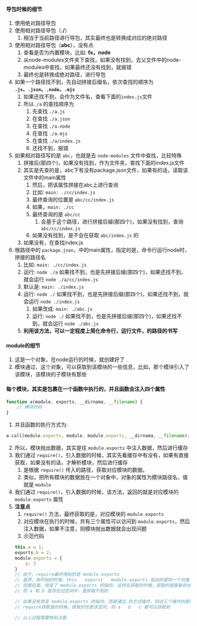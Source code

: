 




#### 导包时候的细节
1. 使用绝对路径导包
2. 使用相对路径导包（**./**）
   1. 相当于当前路径进行导包，其实最终也是转换成对应的绝对路径
3. 使用相对路径导包（**abc**），没有点
   1. 查看是否为内置模块，比如: **fs，node**
   2. 从node-modules文件夹下查找，如果没有找到，去父文件中的node-modules中查找，如果最终还没有找到，就报错
   3. 最终也是转换成绝对路径，进行导包
4. 如果一个路径找不到，先自动拼接后缀名，依次查找的顺序为 **`.js`、`.json`、`.node`、`.mjs`**
   1. 如果还找不到，会作为文件名，查看下面的`index.js`文件
   2. 所以`./a` 的查找顺序为
      1. 先查找 `./a.js`
      2. 在查找 `./a.json`
      3. 在查找 `./a.node`
      4. 在查找 `./a.mjs`
      5. 在查找 `./a/index.js`
      6. 还找不到，报错
5. 如果相对路径写的是 `abc`，也就是去 `node-modules` 文件中查找，比较特殊
   1. 拼接后(那四个)，如果没有找到，作为文件夹，查找下面的index.js文件
   2. 其实是先查的是，abc下有没有package.json文件，如果有的话，读取该文件中的main属性
      1. 然后，把该属性拼接在abc上进行查询
      2. 比如: `main: ./cc/index.js`
      3. 最终查询的位置是 `abc/cc/index.js`
      4. 如果，`main: ./cc`
      5. 最终查询的是 `abc/cc`
         1. 会基于这个路径，进行拼接后缀(那四个)，如果没有找到，查询`abc/cc/index.js`
      6. 如果没有找到，是不会在获取 `abc/index.js` 的
   3. 如果没有，在查找index.js
6. 根路径中的 `package.json`，中的main属性，指定的是，命令行运行node时，拼接的路径名
   1. 比如: `main: ./cc/index.js`
   2. 运行: `node ./a`  如果找不到，也是先拼接后缀(那四个)，如果还找不到，就会运行 `node ./a/cc/index.js`
   3. 默认是: `main: ./index.js`
   4. 运行: `node ./`  如果找不到，也是先拼接后缀(那四个)，如果还找不到，就会运行 `node ./index.js`
      1. 如果改成: `main: ./abc.js`
      2. 运行: `node ./`  如果找不到，也是先拼接后缀(那四个)，如果还找不到，就会运行 `node ./abc.js`
   5. **利用该方法，可以一定程度上简化命令行，运行文件，的路径的书写**




#### module的细节
1. 这是一个对象，在node运行的时候，就创建好了
2. 模块通过，这个对象，可以获取到该模块的一些信息，比如，那个模块引入了该模块，该模块的子模块有那些






#### 每个模块，其实是包裹在一个函数中执行的，并且函数会注入四个属性
```js
function a(module, exports, __dirnama, __filename) {
    // 模块代码
}
```
1. 并且函数的执行方式为: 
```js
a.call(module.exports, module, module.exports, __dirnama, __filename);
```
2. 所以，模块抛出数据，其实是往 `module.exports` 中注入数据，然后进行缓存
3. 我们通过 `require()`，引入数据的时候，其实先看缓存中有没有，如果有直接获取，如果没有的话，才解析模块，然后进行缓存
   1. 是根据 `require()` 传入的路径，获取对应模块的数据。
   2. 类似，把所有模块的数据放在一个对象中，对象的属性为模块路径名，值就是 `module`
4. 我们通过 `require()`，引入数据的时候，该方法，返回的就是对应模块的 `module.exports` 属性 
5. **注意点**
   1. `require()` 方法，最终获取的是，对应模块的 `module.exports`
   2. 对应模块在执行的时候，共有三个属性可以访问到 `module.exports`，然后注入数据，如果不注意，则模块抛出数据就会出现问题
   3. 示范代码
   ```js
   this.a = 1;
   exports.b = 2;
   module.exports = {
       c: 3
   }
   // 由于，require最终得到的是 module.exports
   // 虽然，刚开始的时候，this   exporst   module.exports 指向的是同一个对象
   // 但是后面，改变了 module.exports 的指向，这样在获取的时候，获取的就是新的对象空间 {c: 3}
   // 而 a 和 b 是存在旧空间中，是获取不到的

   // 如果没有改变 module.exports 的指向，而是通过.的方式操作，则这三个操作的是同一个的空间
   // require获取值的时候，获取的也是该空间，则 a   b   c 都可以获取到
   
   // 以上过程需要特别注意
   ```